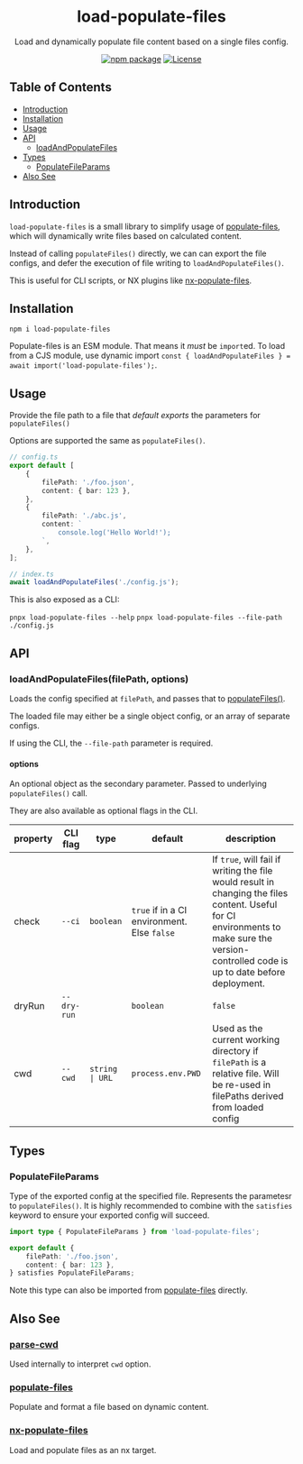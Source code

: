 <div style="text-align:center">

# load-populate-files
Load and dynamically populate file content based on a single files config.

[![npm package](https://badge.fury.io/js/load-populate-files.svg)](https://www.npmjs.com/package/load-populate-files)
[![License](https://img.shields.io/npm/l/load-populate-files.svg)](https://github.com/JacobLey/leyman/blob/main/tools/load-populate-files/LICENSE)

</div>

## Table of Contents

- [Introduction](#introduction)
- [Installation](#installation)
- [Usage](#usage)
- [API](#api)
    - [loadAndPopulateFiles](#loadandpopulatefilesfilepath-options)
- [Types](#types)
    - [PopulateFileParams](#populatefileparams)
- [Also See](#also-see)

## Introduction

`load-populate-files` is a small library to simplify usage of [populate-files](https://www.npmjs.com/package/populate-files), which will dynamically write files based on calculated content.

Instead of calling `populateFiles()` directly, we can can export the file configs, and defer the execution of file writing to `loadAndPopulateFiles()`.

This is useful for CLI scripts, or NX plugins like [nx-populate-files](https://www.npmjs.com/package/nx-populate-files).

## Installation

`npm i load-populate-files`

Populate-files is an ESM module. That means it _must_ be `import`ed. To load from a CJS module, use dynamic import `const { loadAndPopulateFiles } = await import('load-populate-files');`.

## Usage

Provide the file path to a file that _default exports_ the parameters for `populateFiles()`

Options are supported the same as `populateFiles()`.

```ts
// config.ts
export default [
    {
        filePath: './foo.json',
        content: { bar: 123 },
    },
    {
        filePath: './abc.js',
        content: `
            console.log('Hello World!');
        `,
    },
];

// index.ts
await loadAndPopulateFiles('./config.js');
```

This is also exposed as a CLI:

`pnpx load-populate-files --help`
`pnpx load-populate-files --file-path ./config.js`

## API

### loadAndPopulateFiles(filePath, options)

Loads the config specified at `filePath`, and passes that to [populateFiles()](https://www.npmjs.com/package/populate-files#populatefilesparams-options).

The loaded file may either be a single object config, or an array of separate configs.

If using the CLI, the `--file-path` parameter is required.

#### options

An optional object as the secondary parameter. Passed to underlying `populateFiles()` call.

They are also available as optional flags in the CLI.

| property | CLI flag | type | default | description |
|----------|----------|------|---------|-------------|
| check | `--ci` | `boolean` | `true` if in a CI environment. Else `false` | If `true`, will fail if writing the file would result in changing the files content. Useful for CI environments to make sure the version-controlled code is up to date before deployment. |
| dryRun | `--dry-run` | | `boolean` | `false` | If `true`, will not write file regardless of changes. Can still fail if `check` is `true`. |
| cwd | `--cwd` | `string \| URL` | `process.env.PWD` | Used as the current working directory if `filePath` is a relative file. Will be re-used in filePaths derived from loaded config |

## Types

### PopulateFileParams

Type of the exported config at the specified file. Represents the parametesr to `populateFiles()`. It is highly recommended to combine with the `satisfies` keyword to ensure your exported config will succeed.

```ts
import type { PopulateFileParams } from 'load-populate-files';

export default {
    filePath: './foo.json',
    content: { bar: 123 },
} satisfies PopulateFileParams;
```

Note this type can also be imported from [populate-files](https://www.npmjs.com/package/populate-files) directly.

## Also See

### [parse-cwd](https://www.npmjs.com/package/parse-cwd)

Used internally to interpret `cwd` option.

### [populate-files](https://www.npmjs.com/package/populate-files)

Populate and format a file based on dynamic content.

### [nx-populate-files](https://www.npmjs.com/package/nx-populate-files)

Load and populate files as an nx target.